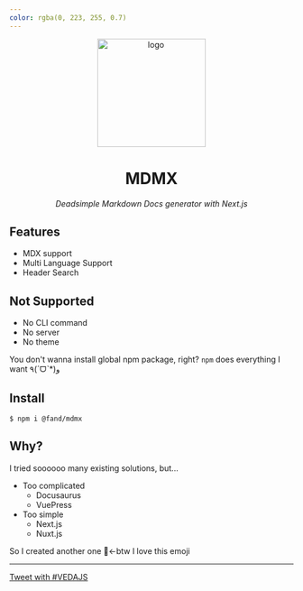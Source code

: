 ```yaml
---
color: rgba(0, 223, 255, 0.7)
---
```

<div align="center">
  <img alt="logo" src="/static/images/logo_720h.png" width="192"/>
  <h1>MDMX</h1><i>Deadsimple Markdown Docs generator with Next.js</i>
  <br/>
</div>

## Features

- MDX support
- Multi Language Support
- Header Search

## Not Supported

- No CLI command
- No server
- No theme

You don't wanna install global npm package, right?
`npm` does everything I want ٩(ˊᗜˋ*)و

## Install

```
$ npm i @fand/mdmx
```

## Why?

I tried soooooo many existing solutions, but...

- Too complicated
  - Docusaurus
  - VuePress
- Too simple
  - Next.js
  - Nuxt.js

So I created another one 🐹←btw I love this emoji

---

<a href="https://twitter.com/intent/tweet?url=https://veda.gl/&hashtags=vedajs" target="\_blank">Tweet with #VEDAJS</a>
